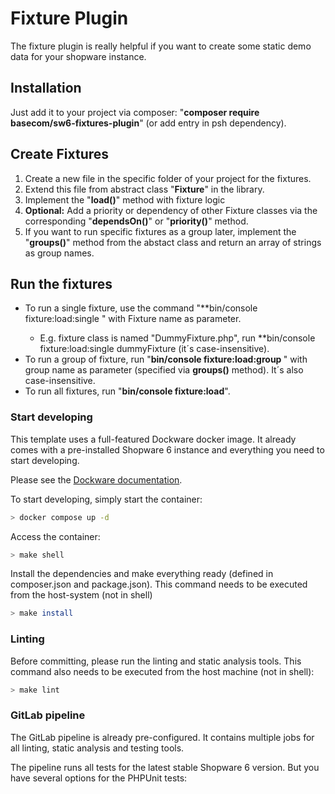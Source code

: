 # Fixture Plugin

The fixture plugin is really helpful if you want to create some static demo data for your shopware instance.

## Installation

Just add it to your project via composer: "**composer require basecom/sw6-fixtures-plugin**" (or add entry in psh dependency).


## Create Fixtures

1. Create a new file in the specific folder of your project for the fixtures.
2. Extend this file from abstract class "**Fixture**" in the library.
3. Implement the "**load()**" method with fixture logic
4. **Optional:** Add a priority or dependency of other Fixture classes via the corresponding "**dependsOn()**" or "**priority()**" method.
5. If you want to run specific fixtures as a group later, implement the "**groups()**" method from the abstact class and return an array of strings as group names.

## Run the fixtures

- To run a single fixture, use the command "**bin/console fixture:load:single <name>" with Fixture name as parameter.
    - E.g. fixture class is named "DummyFixture.php", run **bin/console fixture:load:single dummyFixture (it´s case-insensitive).
- To run a group of fixture, run "**bin/console fixture:load:group <name>**" with group name as parameter (specified via **groups()** method). It´s also case-insensitive.
- To run all fixtures, run "**bin/console fixture:load**".

### Start developing
This template uses a full-featured Dockware docker image. It already comes with a pre-installed Shopware 6 instance and everything you need to start developing.

Please see the [Dockware documentation](https://dockware.io/docs).

To start developing, simply start the container:
```bash
> docker compose up -d
```

Access the container:
```bash
> make shell
```

Install the dependencies and make everything ready (defined in composer.json and package.json). This command needs to be
executed from the host-system (not in shell)
```bash
> make install
```

### Linting
Before committing, please run the linting and static analysis tools. This command also needs to be executed from the
host machine (not in shell):
```bash
> make lint
```


### GitLab pipeline
The GitLab pipeline is already pre-configured. It contains multiple jobs for all linting, static analysis and testing tools.

The pipeline runs all tests for the latest stable Shopware 6 version. But you have several options for the PHPUnit tests:

